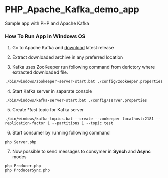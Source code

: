 # PHP_Apache_Kafka_demo_app
Sample app with PHP and Apache Kafka

### How To Run App in Windows OS

1) Go to Apache Kafka and [download](https://kafka.apache.org/downloads) latest release

2) Extract downloaded archive in any preferred location

3) Kafka uses ZooKeeper run following command from derictory where extracted downloaded file.
```
./bin/windows/zookeeper-server-start.bat ./config/zookeeper.properties
```

4) Start Kafka server in saparate console
```
./bin/windows/kafka-server-start.bat ./config/server.properties
```
5) Create **test* topic for Kafka server
```
./bin/windows/kafka-topics.bat --create --zookeeper localhost:2181 --replication-factor 1 --partitions 1 --topic test
```

6) Start consumer by running following command
```
php Server.php
```

7) Now possible to send messages to consymer in **Synch** and **Async** modes
```
php Producer.php
php ProducerSync.php
```

